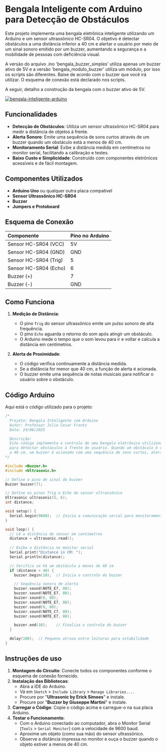 
# Bengala Inteligente com Arduino para Detecção de Obstáculos

Este projeto implementa uma bengala eletrônica inteligente utilizando um Arduino e um sensor ultrassônico HC-SR04. O objetivo é detectar obstáculos a uma distância inferior a 40 cm e alertar o usuário por meio de um sinal sonoro emitido por um buzzer, aumentando a segurança e a mobilidade de pessoas com deficiência visual.

A versão do arquivo .ino 'bengala_buzzer_simples' utiliza apenas um buzzer ativo de 5V e a versão 'bengala_modulo_buzzer' utiliza um módulo, por isso os scripts são diferentes. Baixe de acordo com o buzzer que você irá utilizar. O esquema de conexão está declarado nos scripts.

A seguir, detalho a construção da bengala com o buzzer ativo de 5V.

[![bengala-inteligente-arduino](https://img.youtube.com/vi/UyF4Qit7c3Y/0.jpg)](https://youtu.be/UyF4Qit7c3Y)

## Funcionalidades

- **Detecção de Obstáculos**: Utiliza um sensor ultrassônico HC-SR04 para medir a distância de objetos à frente.
- **Alerta Sonoro**: Emite uma sequência de sons curtos através de um buzzer quando um obstáculo está a menos de 40 cm.
- **Monitoramento Serial**: Exibe a distância medida em centímetros no monitor serial, facilitando a calibração e testes.
- **Baixo Custo e Simplicidade**: Construído com componentes eletrônicos acessíveis e de fácil montagem.

## Componentes Utilizados

- **Arduino Uno** ou qualquer outra placa compatível
- **Sensor Ultrassônico HC-SR04**
- **Buzzer**
- **Jumpers e Protoboard**

## Esquema de Conexão

| Componente | Pino no Arduino |
| :--- | :--- |
| Sensor HC-SR04 (VCC) | 5V |
| Sensor HC-SR04 (GND) | GND |
| Sensor HC-SR04 (Trig) | 5 |
| Sensor HC-SR04 (Echo) | 6 |
| Buzzer (+) | 7 |
| Buzzer (-) | GND |

## Como Funciona

1. **Medição de Distância**:
   - O pino `Trig` do sensor ultrassônico emite um pulso sonoro de alta frequência.
   - O pino `Echo` aguarda o retorno do som após atingir um obstáculo.
   - O Arduino mede o tempo que o som levou para ir e voltar e calcula a distância em centímetros.

2. **Alerta de Proximidade**:
   - O código verifica continuamente a distância medida.
   - Se a distância for menor que 40 cm, a função de alerta é acionada.
   - O buzzer emite uma sequência de notas musicais para notificar o usuário sobre o obstáculo.

## Código Arduino

Aqui está o código utilizado para o projeto:

```cpp
/*
  Projeto: Bengala Inteligente com Arduino
  Autor: Professor Julio Cesar Frantz
  Data: 24/06/2025

  Descrição:
  Este código implementa o controle de uma bengala eletrônica utilizando um sensor ultrassônico HC-SR04
  para detectar obstáculos à frente do usuário. Quando um obstáculo é detectado a uma distância inferior
  a 40 cm, um buzzer é acionado com uma sequência de sons curtos, alertando o usuário.
*/

#include <Buzzer.h>
#include <Ultrasonic.h> 

// Define o pino de sinal do buzzer
Buzzer buzzer(7);

// Define os pinos Trig e Echo do sensor ultrassônico
Ultrasonic ultrasonic(5, 6);
int distance;

void setup() {
  Serial.begin(9600);  // Inicia a comunicação serial para monitoramento
}

void loop() {
  // Lê a distância do sensor em centímetros
  distance = ultrasonic.read();
  
  // Exibe a distância no monitor serial
  Serial.print("Distance in CM: ");
  Serial.println(distance);

  // Verifica se há um obstáculo a menos de 40 cm
  if (distance < 40) {
    buzzer.begin(10);  // Inicia o controle do buzzer

    // Sequência sonora de alerta
    buzzer.sound(NOTE_E7, 80);
    buzzer.sound(NOTE_E7, 80);
    buzzer.sound(0, 80);
    buzzer.sound(NOTE_E7, 80);
    buzzer.sound(0, 80);
    buzzer.sound(NOTE_C7, 80);
    buzzer.sound(NOTE_E7, 80);

    buzzer.end(10);    // Finaliza o controle do buzzer
  }

  delay(100);  // Pequeno atraso entre leituras para estabilidade
}
````

## Instruções de uso

1.  **Montagem do Circuito**: Conecte todos os componentes conforme o esquema de conexão fornecido.
2.  **Instalação das Bibliotecas**:
      - Abra a IDE do Arduino.
      - Vá em `Sketch` \> `Include Library` \> `Manage Libraries...`.
      - Procure por "**Ultrasonic by Erick Simoes**" e instale.
      - Procure por "**Buzzer by Giuseppe Martini**" e instale.
3.  **Carregar o Código**: Copie o código acima e carregue-o na sua placa Arduino.
4.  **Testar o Funcionamento**:
      - Com o Arduino conectado ao computador, abra o Monitor Serial (`Tools` \> `Serial Monitor`) com a velocidade de 9600 baud.
      - Aproxime um objeto (como sua mão) do sensor ultrassônico.
      - Observe a distância impressa no monitor e ouça o buzzer quando o objeto estiver a menos de 40 cm.

<!-- end list -->

```
```
